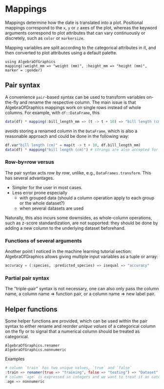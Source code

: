 # Mappings

Mappings determine how the date is translated into a plot.
Positional mappings correspond to the `x`, `y` or `z` axes of the plot,
whereas the keyword arguments correspond to plot attributes that can vary
continuously or discretely, such as `color` or `markersize`.

Mapping variables  are split according to the categorical attributes in it,
and then converted to plot attributes using a default palette.

```@example
using AlgebraOfGraphics
mapping(:weight_mm => "weight (mm)", :height_mm => "height (mm)", marker = :gender)
```

## Pair syntax

A convenience `pair`-based syntax can be used to transform variables on-the-fly
and rename the respective column.
The main issue is that AlgebraOfGraphics mappings work on single rows instead of whole columns. For example, with `df::DataFrame`, this

```julia
data(df) * mapping(:bill_length_mm => (t -> t + 10) => "bill length (cm)")
```

avoids storing a renamed column in the `DataFrame`, which is also a reasonable
approach and could be done in the following way:

```julia
df.var"bill length (cm)" = map(t -> t + 10, df.bill_length_mm)
data(df) * mapping("bill length (cm)") # strings are also accepted for column names
```

### Row-by=row versus

The pair syntax acts *row by row*, unlike, e.g., `DataFrames.transform`.
This has several advantages.

- Simpler for the user in most cases.
- Less error prone especially
   - with grouped data (should a column operation apply to each group or the whole dataset?)
   - when several datasets are used

Naturally, this also incurs some downsides, as whole-column operations, such as
z-score standardization, are not supported:
they should be done by adding a new column to the underlying dataset beforehand.

### Functions of several arguments

Another point I noticed in the machine learning tutorial section: AlgebraOfGraphics allows giving multiple input variables as a tuple or array:

```julia
accuracy = (:species, :predicted_species) => isequal => "accuracy"
```

### Partial pair syntax

The "triple-pair" syntax is not necessary, one can also only pass the column name,
a column name => function pair, or a column name => new label pair.

## Helper functions

Some helper functions are provided, which can be used within the pair syntax to
either rename and reorder *unique values* of a categorical column on the fly or to
signal that a numerical column should be treated as categorical.

```@docs
AlgebraOfGraphics.renamer
AlgebraOfGraphics.nonnumeric
```

Examples

```julia
# column `train` has two unique values, `true` and `false`
:train => renamer(true => "training", false => "testing") => "Dataset"
# column `age` is expressed in integers and we want to treat it as categorical
:age => nonnumeric
```